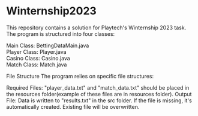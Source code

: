 # Winternship2023

This repository contains a solution for Playtech's Winternship 2023 task.
The program is structured into four classes:

Main Class: BettingDataMain.java<br>
Player Class: Player.java<br>
Casino Class: Casino.java<br>
Match Class: Match.java

File Structure
The program relies on specific file structures:

Required Files: "player_data.txt" and "match_data.txt" should be placed in the resources folder(example of these files are in resources folder).
Output File: Data is written to "results.txt" in the src folder. If the file is missing, it's automatically created. Existing file will be overwritten.
